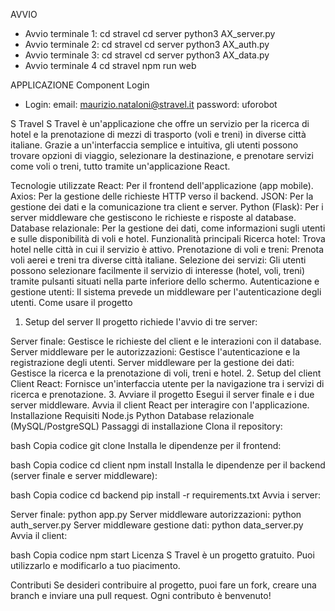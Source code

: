 AVVIO
- Avvio terminale 1: 
    cd stravel
    cd server
    python3 AX_server.py
- Avvio terminale 2: 
    cd stravel
    cd server
    python3 AX_auth.py
- Avvio terminale 3:
    cd stravel
    cd server
    python3 AX_data.py
- Avvio terminale 4
    cd stravel
    npm run web

APPLICAZIONE
Component Login
- Login: 
    email: maurizio.nataloni@stravel.it
    password: uforobot

S Travel
S Travel è un'applicazione che offre un servizio per la ricerca di hotel e la prenotazione di mezzi di trasporto (voli e treni) in diverse città italiane. Grazie a un'interfaccia semplice e intuitiva, gli utenti possono trovare opzioni di viaggio, selezionare la destinazione, e prenotare servizi come voli o treni, tutto tramite un'applicazione React.

Tecnologie utilizzate
React: Per il frontend dell'applicazione (app mobile).
Axios: Per la gestione delle richieste HTTP verso il backend.
JSON: Per la gestione dei dati e la comunicazione tra client e server.
Python (Flask): Per i server middleware che gestiscono le richieste e risposte al database.
Database relazionale: Per la gestione dei dati, come informazioni sugli utenti e sulle disponibilità di voli e hotel.
Funzionalità principali
Ricerca hotel: Trova hotel nelle città in cui il servizio è attivo.
Prenotazione di voli e treni: Prenota voli aerei e treni tra diverse città italiane.
Selezione dei servizi: Gli utenti possono selezionare facilmente il servizio di interesse (hotel, voli, treni) tramite pulsanti situati nella parte inferiore dello schermo.
Autenticazione e gestione utenti: Il sistema prevede un middleware per l'autenticazione degli utenti.
Come usare il progetto
1. Setup del server
Il progetto richiede l'avvio di tre server:

Server finale: Gestisce le richieste del client e le interazioni con il database.
Server middleware per le autorizzazioni: Gestisce l'autenticazione e la registrazione degli utenti.
Server middleware per la gestione dei dati: Gestisce la ricerca e la prenotazione di voli, treni e hotel.
2. Setup del client
Client React: Fornisce un'interfaccia utente per la navigazione tra i servizi di ricerca e prenotazione.
3. Avviare il progetto
Esegui il server finale e i due server middleware.
Avvia il client React per interagire con l'applicazione.
Installazione
Requisiti
Node.js
Python
Database relazionale (MySQL/PostgreSQL)
Passaggi di installazione
Clona il repository:

bash
Copia codice
git clone <URL del progetto>
Installa le dipendenze per il frontend:

bash
Copia codice
cd client
npm install
Installa le dipendenze per il backend (server finale e server middleware):

bash
Copia codice
cd backend
pip install -r requirements.txt
Avvia i server:

Server finale: python app.py
Server middleware autorizzazioni: python auth_server.py
Server middleware gestione dati: python data_server.py
Avvia il client:

bash
Copia codice
npm start
Licenza
S Travel è un progetto gratuito. Puoi utilizzarlo e modificarlo a tuo piacimento.

Contributi
Se desideri contribuire al progetto, puoi fare un fork, creare una branch e inviare una pull request. Ogni contributo è benvenuto!

